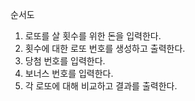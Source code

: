 순서도
1. 로또를 살 횟수를 위한 돈을 입력한다.
2. 횟수에 대한 로또 번호를 생성하고 출력한다.
3. 당첨 번호를 입력한다.
4. 보너스 번호를 입력한다.
5. 각 로또에 대해 비교하고 결과를 출력한다.